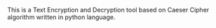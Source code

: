 This is a Text Encryption and Decryption tool based on Caeser Cipher algorithm written in python language.
